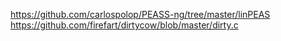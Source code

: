 https://github.com/carlospolop/PEASS-ng/tree/master/linPEAS
https://github.com/firefart/dirtycow/blob/master/dirty.c
